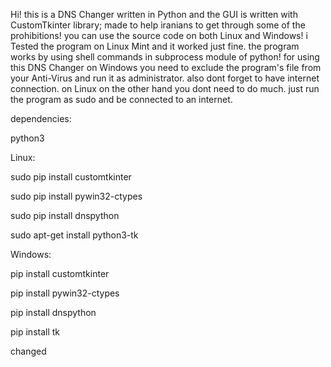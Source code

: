 Hi! this is a DNS Changer written in Python and the GUI is written with CustomTkinter library; made to help iranians to get through some of the prohibitions!
you can use the source code on both Linux and Windows!
i Tested the program on Linux Mint and it worked just fine.
the program works by using shell commands in subprocess module of python!
for using this DNS Changer on Windows you need to exclude the program's file from your Anti-Virus and run it as administrator. also dont forget to have internet connection.
on Linux on the other hand you dont need to do much. just run the program as sudo and be connected to an internet.

dependencies:

  python3
  
  Linux:
  
  sudo pip install customtkinter
  
  sudo pip install pywin32-ctypes
  
  sudo pip install dnspython
  
  sudo apt-get install python3-tk

  Windows:

  pip install customtkinter
  
  pip install pywin32-ctypes
  
  pip install dnspython
  
  pip install tk

changed
